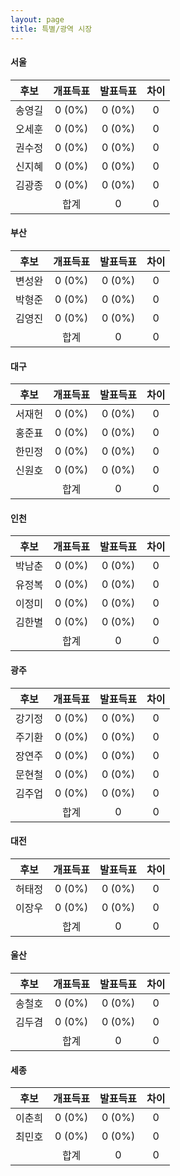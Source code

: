 ```yaml
---
layout: page
title: 특별/광역 시장
---
```


#### 서울

|후보|개표득표|발표득표|차이|
|:----:|:----:|:----:|:----:|
|송영길|0 (0%)|0 (0%)|0|
|오세훈|0 (0%)|0 (0%)|0|
|권수정|0 (0%)|0 (0%)|0|
|신지혜|0 (0%)|0 (0%)|0|
|김광종|0 (0%)|0 (0%)|0|
||합계|0|0|0|

#### 부산

|후보|개표득표|발표득표|차이|
|:----:|:----:|:----:|:----:|
|변성완|0 (0%)|0 (0%)|0|
|박형준|0 (0%)|0 (0%)|0|
|김영진|0 (0%)|0 (0%)|0|
||합계|0|0|0|

#### 대구

|후보|개표득표|발표득표|차이|
|:----:|:----:|:----:|:----:|
|서재헌|0 (0%)|0 (0%)|0|
|홍준표|0 (0%)|0 (0%)|0|
|한민정|0 (0%)|0 (0%)|0|
|신원호|0 (0%)|0 (0%)|0|
||합계|0|0|0|

#### 인천

|후보|개표득표|발표득표|차이|
|:----:|:----:|:----:|:----:|
|박남춘|0 (0%)|0 (0%)|0|
|유정복|0 (0%)|0 (0%)|0|
|이정미|0 (0%)|0 (0%)|0|
|김한별|0 (0%)|0 (0%)|0|
||합계|0|0|0|

#### 광주

|후보|개표득표|발표득표|차이|
|:----:|:----:|:----:|:----:|
|강기정|0 (0%)|0 (0%)|0|
|주기환|0 (0%)|0 (0%)|0|
|장연주|0 (0%)|0 (0%)|0|
|문현철|0 (0%)|0 (0%)|0|
|김주업|0 (0%)|0 (0%)|0|
||합계|0|0|0|

#### 대전

|후보|개표득표|발표득표|차이|
|:----:|:----:|:----:|:----:|
|허태정|0 (0%)|0 (0%)|0|
|이장우|0 (0%)|0 (0%)|0|
||합계|0|0|0|

#### 울산

|후보|개표득표|발표득표|차이|
|:----:|:----:|:----:|:----:|
|송철호|0 (0%)|0 (0%)|0|
|김두겸|0 (0%)|0 (0%)|0|
||합계|0|0|0|

#### 세종

|후보|개표득표|발표득표|차이|
|:----:|:----:|:----:|:----:|
|이춘희|0 (0%)|0 (0%)|0|
|최민호|0 (0%)|0 (0%)|0|
||합계|0|0|0|

